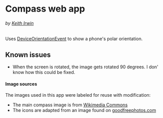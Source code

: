 # Compass web app
###### by [Keith Irwin](https://keithirwin.us/)

Uses [DeviceOrientationEvent](https://developer.mozilla.org/en-US/docs/Web/API/DeviceOrientationEvent) to show a phone's polar orientation.  

## Known issues

* When the screen is rotated, the image gets rotated 90 degrees.  I don' know how this could be fixed. 

#### Image sources

The images used in this app were labeled for reuse with modification:

* The main compass image is from [Wikimedia Commons](https://commons.wikimedia.org/wiki/File:Compass_rose_nesw.svg)
* The icons are adapted from an image found on [goodfreephotos.com](https://www.goodfreephotos.com/vector-images/compass-rose-vector-clipart.png.php)
